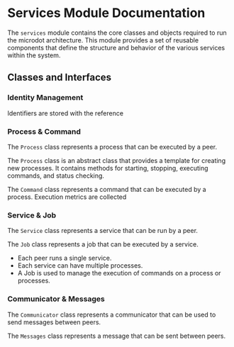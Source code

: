 # Services Module Documentation

The `services` module contains the core classes and objects required to run the microdot architecture. This module provides a set of reusable components that define the structure and behavior of the various services within the system.

## Classes and Interfaces

### Identity Management

Identifiers are stored with the reference

### Process & Command

The `Process` class represents a process that can be executed by a peer. 

The `Process` class is an abstract class that provides a template for creating new processes. It contains methods for starting, stopping, executing commands, and status checking.

The `Command` class represents a command that can be executed by a process.  Execution metrics are collected


### Service & Job

The `Service` class represents a service that can be run by a peer. 

The `Job` class represents a job that can be executed by a service. 

* Each peer runs a single service.
* Each service can have multiple processes.
* A Job is used to manage the execution of commands on a process or processes.



### Communicator & Messages

The `Communicator` class represents a communicator that can be used to send messages between peers. 

The `Messages` class represents a message that can be sent between peers. 
